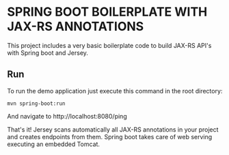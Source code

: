 # SPRING BOOT BOILERPLATE WITH JAX-RS ANNOTATIONS

This project includes a very basic boilerplate code to build JAX-RS API's with Spring boot and Jersey.

## Run

To run the demo application just execute this command in the root directory:

``
mvn spring-boot:run
``

And navigate to http://localhost:8080/ping

That's it! Jersey scans automatically all JAX-RS annotations in your project and creates endpoints from them. Spring boot takes care of web serving executing an embedded Tomcat.
